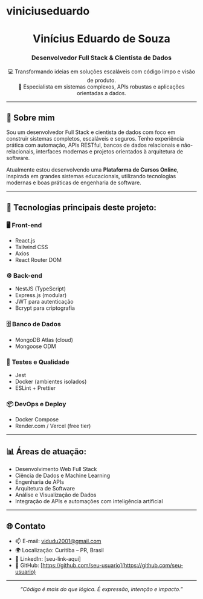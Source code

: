 # viniciuseduardo
<h1 align="center">Vinícius Eduardo de Souza</h1>
<h3 align="center">Desenvolvedor Full Stack & Cientista de Dados</h3>

<p align="center">
  💻 Transformando ideias em soluções escaláveis com código limpo e visão de produto.<br>
  🎯 Especialista em sistemas complexos, APIs robustas e aplicações orientadas a dados.
</p>

---

## 🧠 Sobre mim

Sou um desenvolvedor Full Stack e cientista de dados com foco em construir sistemas completos, escaláveis e seguros. Tenho experiência prática com automação, APIs RESTful, bancos de dados relacionais e não-relacionais, interfaces modernas e projetos orientados à arquitetura de software.

Atualmente estou desenvolvendo uma **Plataforma de Cursos Online**, inspirada em grandes sistemas educacionais, utilizando tecnologias modernas e boas práticas de engenharia de software.

---

## 🧰 Tecnologias principais deste projeto:

### 🖥️ **Front-end**
- React.js
- Tailwind CSS
- Axios
- React Router DOM

### ⚙️ **Back-end**
- NestJS (TypeScript)
- Express.js (modular)
- JWT para autenticação
- Bcrypt para criptografia

### 🗄️ **Banco de Dados**
- MongoDB Atlas (cloud)
- Mongoose ODM

### 🧪 **Testes e Qualidade**
- Jest
- Docker (ambientes isolados)
- ESLint + Prettier

### 📦 **DevOps e Deploy**
- Docker Compose
- Render.com / Vercel (free tier)

---

## 📊 Áreas de atuação:

- Desenvolvimento Web Full Stack
- Ciência de Dados e Machine Learning
- Engenharia de APIs
- Arquitetura de Software
- Análise e Visualização de Dados
- Integração de APIs e automações com inteligência artificial

---

## 🌐 Contato

- 📫 E-mail: vidudu2001@gmail.com  
- 🌍 Localização: Curitiba – PR, Brasil  
- 🔗 LinkedIn: [seu-link-aqui]  
- 🧠 GitHub: [https://github.com/seu-usuario](https://github.com/seu-usuario)

---

<p align="center">
  <em>“Código é mais do que lógica. É expressão, intenção e impacto.”</em>
</p>
